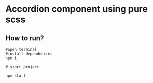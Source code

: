 # Accordion component using pure scss

## How to run?

```shell
#open terminal
#install dependencies
npm i

# start project

npm start

```
